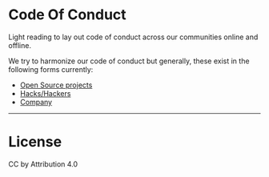 # Code Of Conduct

Light reading to lay out code of conduct across our communities online and offline.

We try to harmonize our code of conduct but generally, these exist in the following forms currently:

- [Open Source projects](open-source.md)
- [Hacks/Hackers](hacks-hackers.md)
- [Company](company.md)

---
# License

CC by Attribution 4.0
